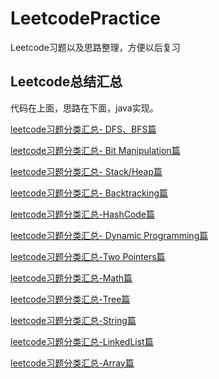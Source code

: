 # LeetcodePractice
Leetcode习题以及思路整理，方便以后复习

## **Leetcode总结汇总**

代码在上面，思路在下面，java实现。

[leetcode习题分类汇总- DFS、BFS篇](http://zhouchaowei.com/leetcode%E4%B9%A0%E9%A2%98%E5%88%86%E7%B1%BB%E6%B1%87%E6%80%BB-dfs%E3%80%81bfs%E7%AF%87/)

[leetcode习题分类汇总- Bit Manipulation篇](http://zhouchaowei.com/leetcode%E4%B9%A0%E9%A2%98%E5%88%86%E7%B1%BB%E6%B1%87%E6%80%BB-bit-manipulation%E7%AF%87/)

[leetcode习题分类汇总- Stack/Heap篇](http://zhouchaowei.com/leetcode%E4%B9%A0%E9%A2%98%E5%88%86%E7%B1%BB%E6%B1%87%E6%80%BB-stackheap%E7%AF%87/)

[leetcode习题分类汇总- Backtracking篇](http://zhouchaowei.com/leetcode%E4%B9%A0%E9%A2%98%E5%88%86%E7%B1%BB%E6%B1%87%E6%80%BB-backtracking%E7%AF%87/)

[leetcode习题分类汇总-HashCode篇](http://zhouchaowei.com/leetcode%E4%B9%A0%E9%A2%98%E5%88%86%E7%B1%BB%E6%B1%87%E6%80%BB-hashcode%E7%AF%87/)

[leetcode习题分类汇总- Dynamic Programming篇](http://zhouchaowei.com/leetcode%E4%B9%A0%E9%A2%98%E5%88%86%E7%B1%BB%E6%B1%87%E6%80%BB-dynamic-programming%E7%AF%87/)

[leetcode习题分类汇总-Two Pointers篇](http://zhouchaowei.com/leetcode%E4%B9%A0%E9%A2%98%E5%88%86%E7%B1%BB%E6%B1%87%E6%80%BB-two-pointers%E7%AF%87/)

[leetcode习题分类汇总-Math篇](http://zhouchaowei.com/leetcode%E4%B9%A0%E9%A2%98%E5%88%86%E7%B1%BB%E6%B1%87%E6%80%BB-math%E7%AF%87/)

[leetcode习题分类汇总-Tree篇](http://zhouchaowei.com/leetcode%E4%B9%A0%E9%A2%98%E5%88%86%E7%B1%BB%E6%B1%87%E6%80%BB-tree%E7%AF%87/)

[leetcode习题分类汇总-String篇](http://zhouchaowei.com/leetcode%E4%B9%A0%E9%A2%98%E5%88%86%E7%B1%BB%E6%B1%87%E6%80%BB-string%E7%AF%87/)

[leetcode习题分类汇总-LinkedList篇](http://zhouchaowei.com/leetcode%E4%B9%A0%E9%A2%98%E5%88%86%E7%B1%BB%E6%B1%87%E6%80%BB-linkedlist%E7%AF%87/)

[leetcode习题分类汇总-Array篇](http://zhouchaowei.com/leetcode%E4%B9%A0%E9%A2%98%E5%88%86%E7%B1%BB%E6%B1%87%E6%80%BB-array%E7%AF%87/)
